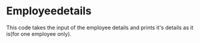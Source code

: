 # Employeedetails
This code takes the input of the employee details and prints it's details as it is(for one employee only).
